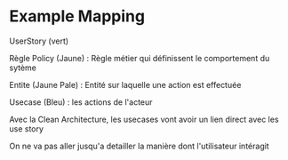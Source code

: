 # Example Mapping


UserStory (vert)

Règle Policy (Jaune) : Règle métier qui définissent le comportement du sytème

Entite (Jaune Pale) : Entité sur laquelle une action est effectuée

Usecase (Bleu) : les actions de l'acteur

Avec la Clean Architecture, les usecases vont avoir un lien direct avec les use story  

On ne va pas aller jusqu'a detailler la manière dont l'utilisateur intéragit